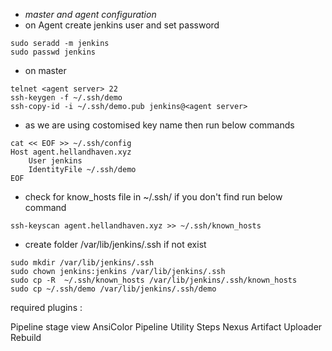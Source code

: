* *master and agent configuration*
* on Agent create jenkins user and set password
```
sudo seradd -m jenkins 
sudo passwd jenkins
```
* on master
```
telnet <agent server> 22
ssh-keygen -f ~/.ssh/demo
ssh-copy-id -i ~/.ssh/demo.pub jenkins@<agent server>
```
* as we are using costomised key name then run below commands
```
cat << EOF >> ~/.ssh/config
Host agent.hellandhaven.xyz
    User jenkins
    IdentityFile ~/.ssh/demo
EOF
```
* check for know_hosts file in ~/.ssh/ if you don't find run below command
```
ssh-keyscan agent.hellandhaven.xyz >> ~/.ssh/known_hosts
```
* create folder /var/lib/jenkins/.ssh if not exist
```
sudo mkdir /var/lib/jenkins/.ssh
sudo chown jenkins:jenkins /var/lib/jenkins/.ssh
sudo cp -R  ~/.ssh/known_hosts /var/lib/jenkins/.ssh/known_hosts
sudo cp ~/.ssh/demo /var/lib/jenkins/.ssh/demo
```

required plugins : 

Pipeline stage view
AnsiColor
Pipeline Utility Steps
Nexus Artifact Uploader
Rebuild